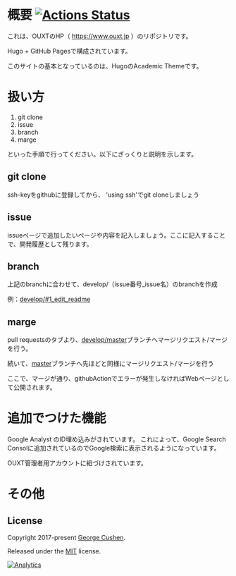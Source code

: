 # 概要 [![Actions Status](https://github.com/OUXT-Polaris/HP/workflows/github%20pages/badge.svg)](https://github.com/OUXT-Polaris/HP/actions)

これは、OUXTのHP（ https://www.ouxt.jp ）のリポジトリです。

Hugo + GitHub Pagesで構成されています。

このサイトの基本となっているのは、HugoのAcademic Themeです。

# 扱い方
1. git clone
2. issue
3. branch
4. marge

といった手順で行ってください。以下にざっくりと説明を示します。
## git clone
ssh-keyをgithubに登録してから、 'using ssh'でgit cloneしましょう

## issue
issueページで追加したいページや内容を記入しましょう。ここに記入することで、開発履歴として残ります。

## branch
上記のbranchに合わせて、develop/（issue番号_issue名）のbranchを作成

例：[develop/#1_edit_readme](https://github.com/OUXT-Polaris/HP/tree/develop/%231_edit_readme)

## marge
pull requestsのタブより、[develop/master](https://github.com/OUXT-Polaris/HP/tree/develop/master)ブランチへマージリクエスト/マージを行う。

続いて、[master](https://github.com/OUXT-Polaris/HP/)ブランチへ先ほどと同様にマージリクエスト/マージを行う

ここで、マージが通り、githubActionでエラーが発生しなければWebページとして公開されます。

# 追加でつけた機能
Google Analyst のID埋め込みがされています。
これによって、Google Search Consolに追加されているのでGoogle検索に表示されるようになっています。

OUXT管理者用アカウントに紐づけされています。

# その他
## License

Copyright 2017-present [George Cushen](https://georgecushen.com).

Released under the [MIT](https://github.com/sourcethemes/academic-kickstart/blob/master/LICENSE.md) license.

[![Analytics](https://ga-beacon.appspot.com/UA-78646709-2/academic-kickstart/readme?pixel)](https://github.com/igrigorik/ga-beacon)
